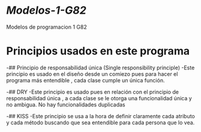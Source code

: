 # *Modelos-1-G82*
Modelos de programacion 1 G82

# Principios usados en este programa

-## Principio de responsabilidad única (Single responsibility principle)
 -Este principio es usado en el diseño desde un comiezo pues para hacer el programa más entendible , cada clase cumple un única función.

-## DRY 
 -Este principio es usado pues en relación con el principio de responsabilidad única , a cada clase se le otorga una funcionalidad única y no ambigua. No hay funcionalidades duplicadas

-## KISS
 -Este principio se usa a la hora de definir claramente cada atributo y cada método buscando que sea entendible para cada persona que lo vea.

